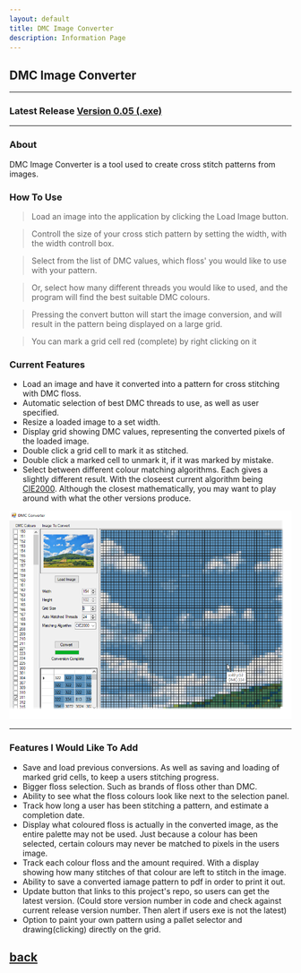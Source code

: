 ```yaml
---
layout: default
title: DMC Image Converter
description: Information Page
---
```


## DMC Image Converter

---
### Latest Release [Version 0.05 (.exe)](https://github.com/Ryason/DMC-Image-Converter/releases/tag/v0.05)
---
### About
DMC Image Converter is a tool used to create cross stitch patterns from images.

### How To Use
> Load an image into the application by clicking the Load Image button.

> Controll the size of your cross stich pattern by setting the width, with the width controll box.

> Select from the list of DMC values, which floss' you would like to use with your pattern.

> Or, select how many different threads you would like to used, and the program will find the best suitable DMC colours.

> Pressing the convert button will start the image conversion, and will result in the pattern being displayed on a large grid.

> You can mark a grid cell red (complete) by right clicking on it

### Current Features
- Load an image and have it converted into a pattern for cross stitching with DMC floss.
- Automatic selection of best DMC threads to use, as well as user specified.
- Resize a loaded image to a set width.
- Display grid showing DMC values, representing the converted pixels of the loaded image.
- Double click a grid cell to mark it as stitched.
- Double click a marked cell to unmark it, if it was marked by mistake.
- Select between different colour matching algorithms. Each gives a slightly different result. With the closeest current algorithm being [CIE2000](https://en.wikipedia.org/wiki/Color_difference#CIELAB_%CE%94E*). Although the closest mathematically, you may want to play around with what the other versions produce.

![Converter Screenshot](./screenshot.png)

---
### Features I Would Like To Add
- Save and load previous conversions. As well as saving and loading of marked grid cells, to keep a users stitching progress.
- Bigger floss selection. Such as brands of floss other than DMC.
- Ability to see what the floss colours look like next to the selection panel.
- Track how long a user has been stitching a pattern, and estimate a completion date.
- Display what coloured floss is actually in the converted image, as the entire palette may not be used. Just because a colour has been selected, certain colours may never be matched to pixels in the users image.
- Track each colour floss and the amount required. With a display showing how many stitches of that colour are left to stitch in the image.
- Ability to save a converted iamage pattern to pdf in order to print it out.
- Update button that links to this project's repo, so users can get the latest version. (Could store version number in code and check against current release version number. Then alert if users exe is not the latest)
- Option to paint your own pattern using a pallet selector and drawing(clicking) directly on the grid.

## [back](./)

